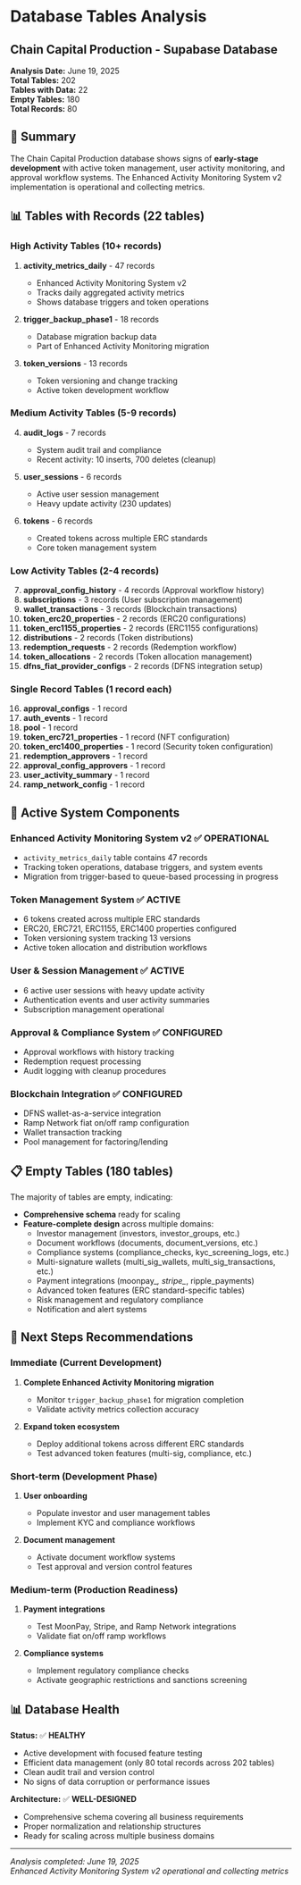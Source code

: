 # Database Tables Analysis
## Chain Capital Production - Supabase Database

**Analysis Date:** June 19, 2025  
**Total Tables:** 202  
**Tables with Data:** 22  
**Empty Tables:** 180  
**Total Records:** 80

## 🎯 Summary

The Chain Capital Production database shows signs of **early-stage development** with active token management, user activity monitoring, and approval workflow systems. The Enhanced Activity Monitoring System v2 implementation is operational and collecting metrics.

## 📊 Tables with Records (22 tables)

### High Activity Tables (10+ records)
1. **activity_metrics_daily** - 47 records
   - Enhanced Activity Monitoring System v2
   - Tracks daily aggregated activity metrics
   - Shows database triggers and token operations

2. **trigger_backup_phase1** - 18 records  
   - Database migration backup data
   - Part of Enhanced Activity Monitoring migration

3. **token_versions** - 13 records
   - Token versioning and change tracking
   - Active token development workflow

### Medium Activity Tables (5-9 records)
4. **audit_logs** - 7 records
   - System audit trail and compliance
   - Recent activity: 10 inserts, 700 deletes (cleanup)

5. **user_sessions** - 6 records
   - Active user session management
   - Heavy update activity (230 updates)

6. **tokens** - 6 records
   - Created tokens across multiple ERC standards
   - Core token management system

### Low Activity Tables (2-4 records)
7. **approval_config_history** - 4 records (Approval workflow history)
8. **subscriptions** - 3 records (User subscription management)
9. **wallet_transactions** - 3 records (Blockchain transactions)
10. **token_erc20_properties** - 2 records (ERC20 configurations)
11. **token_erc1155_properties** - 2 records (ERC1155 configurations)
12. **distributions** - 2 records (Token distributions)
13. **redemption_requests** - 2 records (Redemption workflow)
14. **token_allocations** - 2 records (Token allocation management)
15. **dfns_fiat_provider_configs** - 2 records (DFNS integration setup)

### Single Record Tables (1 record each)
16. **approval_configs** - 1 record
17. **auth_events** - 1 record
18. **pool** - 1 record
19. **token_erc721_properties** - 1 record (NFT configuration)
20. **token_erc1400_properties** - 1 record (Security token configuration)
21. **redemption_approvers** - 1 record
22. **approval_config_approvers** - 1 record
23. **user_activity_summary** - 1 record
24. **ramp_network_config** - 1 record

## 🔧 Active System Components

### Enhanced Activity Monitoring System v2 ✅ OPERATIONAL
- `activity_metrics_daily` table contains 47 records
- Tracking token operations, database triggers, and system events
- Migration from trigger-based to queue-based processing in progress

### Token Management System ✅ ACTIVE
- 6 tokens created across multiple ERC standards
- ERC20, ERC721, ERC1155, ERC1400 properties configured
- Token versioning system tracking 13 versions
- Active token allocation and distribution workflows

### User & Session Management ✅ ACTIVE
- 6 active user sessions with heavy update activity
- Authentication events and user activity summaries
- Subscription management operational

### Approval & Compliance System ✅ CONFIGURED
- Approval workflows with history tracking
- Redemption request processing
- Audit logging with cleanup procedures

### Blockchain Integration ✅ CONFIGURED
- DFNS wallet-as-a-service integration
- Ramp Network fiat on/off ramp configuration
- Wallet transaction tracking
- Pool management for factoring/lending

## 📋 Empty Tables (180 tables)

The majority of tables are empty, indicating:
- **Comprehensive schema** ready for scaling
- **Feature-complete design** across multiple domains:
  - Investor management (investors, investor_groups, etc.)
  - Document workflows (documents, document_versions, etc.)
  - Compliance systems (compliance_checks, kyc_screening_logs, etc.)
  - Multi-signature wallets (multi_sig_wallets, multi_sig_transactions, etc.)
  - Payment integrations (moonpay_*, stripe_*, ripple_payments)
  - Advanced token features (ERC standard-specific tables)
  - Risk management and regulatory compliance
  - Notification and alert systems

## 🚀 Next Steps Recommendations

### Immediate (Current Development)
1. **Complete Enhanced Activity Monitoring migration**
   - Monitor `trigger_backup_phase1` for migration completion
   - Validate activity metrics collection accuracy

2. **Expand token ecosystem**
   - Deploy additional tokens across different ERC standards
   - Test advanced token features (multi-sig, compliance, etc.)

### Short-term (Development Phase)
1. **User onboarding**
   - Populate investor and user management tables
   - Implement KYC and compliance workflows

2. **Document management**
   - Activate document workflow systems
   - Test approval and version control features

### Medium-term (Production Readiness)
1. **Payment integrations**
   - Test MoonPay, Stripe, and Ramp Network integrations
   - Validate fiat on/off ramp workflows

2. **Compliance systems**
   - Implement regulatory compliance checks
   - Activate geographic restrictions and sanctions screening

## 📊 Database Health

**Status:** ✅ **HEALTHY**
- Active development with focused feature testing
- Efficient data management (only 80 total records across 202 tables)
- Clean audit trail and version control
- No signs of data corruption or performance issues

**Architecture:** ✅ **WELL-DESIGNED**
- Comprehensive schema covering all business requirements
- Proper normalization and relationship structures
- Ready for scaling across multiple business domains

---

*Analysis completed: June 19, 2025*  
*Enhanced Activity Monitoring System v2 operational and collecting metrics*
